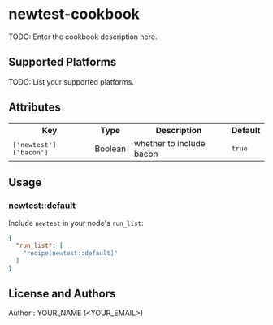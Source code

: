 # newtest-cookbook

TODO: Enter the cookbook description here.

## Supported Platforms

TODO: List your supported platforms.

## Attributes

<table>
  <tr>
    <th>Key</th>
    <th>Type</th>
    <th>Description</th>
    <th>Default</th>
  </tr>
  <tr>
    <td><tt>['newtest']['bacon']</tt></td>
    <td>Boolean</td>
    <td>whether to include bacon</td>
    <td><tt>true</tt></td>
  </tr>
</table>

## Usage

### newtest::default

Include `newtest` in your node's `run_list`:

```json
{
  "run_list": [
    "recipe[newtest::default]"
  ]
}
```

## License and Authors

Author:: YOUR_NAME (<YOUR_EMAIL>)
